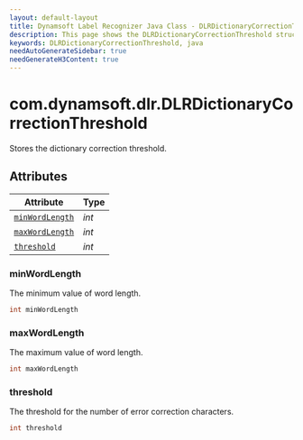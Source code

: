 ```yaml
---
layout: default-layout
title: Dynamsoft Label Recognizer Java Class - DLRDictionaryCorrectionThreshold
description: This page shows the DLRDictionaryCorrectionThreshold struct of Dynamsoft Label Recognizer for Java Language.
keywords: DLRDictionaryCorrectionThreshold, java
needAutoGenerateSidebar: true
needGenerateH3Content: true
---
```



# com.dynamsoft.dlr.DLRDictionaryCorrectionThreshold
Stores the dictionary correction threshold.

## Attributes
  
| Attribute | Type |
|---------- | ---- |
| [`minWordLength`](#minwordlength) | *int* |
| [`maxWordLength`](#maxwordlength) | *int* |
| [`threshold`](#threshold) | *int* |


### minWordLength
The minimum value of word length.
```java
int minWordLength
```

### maxWordLength
The maximum value of word length.
```java
int maxWordLength
```

### threshold
The threshold for the number of error correction characters.
```java
int threshold
```
